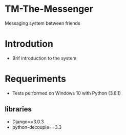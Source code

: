 # TM-The-Messenger
Messaging system between friends

# Introdution
- Brif introduction to the system

# Requeriments
- Tests performed on Windows 10 with Python (3.8.1)

## libraries
- Django==3.0.3
- python-decouple==3.3